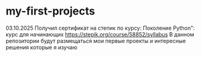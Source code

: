 # my-first-projects

03.10.2025 Получил сертификат на степик по курсу: Поколение Python": курс для начинающих https://stepik.org/course/58852/syllabus
В данном репозитории будут размещаться мои первые проекты и интересные решения которые я изучаю
